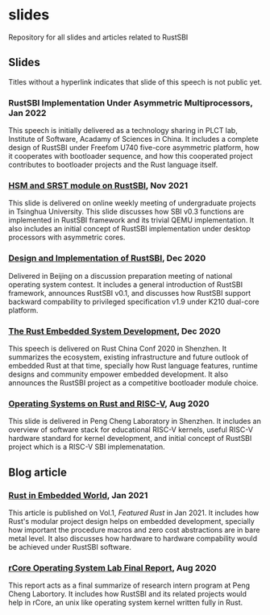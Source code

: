 # slides

Repository for all slides and articles related to RustSBI

## Slides

Titles without a hyperlink indicates that slide of this speech is not public yet.

### RustSBI Implementation Under Asymmetric Multiprocessors, Jan 2022

This speech is initially delivered as a technology sharing in PLCT lab, Institute of Software,
Acadamy of Sciences in China. It includes a complete design of RustSBI under Freefom
U740 five-core asymmetric platform, how it cooperates with bootloader sequence,
and how this cooperated project contributes to bootloader projects and the Rust language itself.

### [HSM and SRST module on RustSBI](2021/RustSBI的多核管理和复位模块.pdf), Nov 2021

This slide is delivered on online weekly meeting of undergraduate projects in Tsinghua University.
This slide discusses how SBI v0.3 functions are implemented in RustSBI framework
and its trivial QEMU implementation. It also includes an initial concept of RustSBI
implementation under desktop processors with asymmetric cores.

### [Design and Implementation of RustSBI](2020/RustSBI的设计与实现.pdf), Dec 2020

Delivered in Beijing on a discussion preparation meeting of national operating system contest.
It includes a general introduction of RustSBI framework, announces RustSBI v0.1, and discusses
how RustSBI support backward compability to privileged specification v1.9 under K210 dual-core
platform.

### [The Rust Embedded System Development](2020/Rust语言与嵌入式开发.pdf), Dec 2020

This speech is delivered on Rust China Conf 2020 in Shenzhen. It summarizes the ecosystem,
existing infrastructure and future outlook of embedded Rust at that time, specially
how Rust language features, runtime designs and community empower embedded development.
It also announces the RustSBI project as a competitive bootloader module choice.

### [Operating Systems on Rust and RISC-V](2020/Rust语言与RISC-V操作系统.pdf), Aug 2020

This slide is delivered in Peng Cheng Laboratory in Shenzhen. It includes an overview of
software stack for educational RISC-V kernels, useful RISC-V hardware standard
for kernel development, and initial concept of RustSBI project which is a RISC-V SBI implemenatation.

## Blog article

###  [Rust in Embedded World](https://www.yuque.com/chaosbot/rust_magazine_2021/biydon), Jan 2021

This article is published on Vol.1, _Featured Rust_ in Jan 2021. It includes how Rust's
modular project design helps on embedded development, specially how important the procedure
macros and zero cost abstractions are in bare metal level. It also discusses how hardware to hardware
compability would be achieved under RustSBI software.

### [rCore Operating System Lab Final Report](https://github.com/luojia65/rcore-os-blog/blob/master/source/_posts/os-report-final-luojia65.md), Aug 2020

This report acts as a final summarize of research intern program at Peng Cheng Labortory.
It includes how RustSBI and its related projects would help in rCore, an unix like operating system
kernel written fully in Rust.
